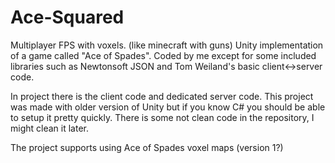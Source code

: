 # Ace-Squared
Multiplayer FPS with voxels. (like minecraft with guns)
Unity implementation of a game called "Ace of Spades".
Coded by me except for some included libraries such as Newtonsoft JSON and Tom Weiland's basic client<->server code.

In project there is the client code and dedicated server code. This project was made with older version of Unity but if you know C# you should be able to setup it pretty quickly. There is some not clean code in the repository, I might clean it later.

The project supports using Ace of Spades voxel maps (version 1?)

